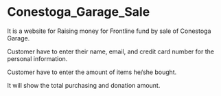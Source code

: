 # Conestoga_Garage_Sale

It is a website for Raising money for Frontline fund by sale of Conestoga Garage.

Customer have to enter their name, email, and credit card number for the personal information.

Customer have to enter the amount of items he/she bought.

It will show the total purchasing and donation amount. 
